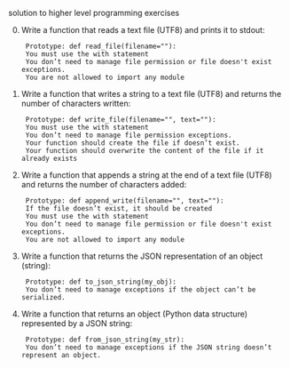 solution to higher level programming exercises

0. Write a function that reads a text file (UTF8) and prints it to stdout:

        Prototype: def read_file(filename=""):
        You must use the with statement
        You don’t need to manage file permission or file doesn't exist exceptions.
        You are not allowed to import any module

1. Write a function that writes a string to a text file (UTF8) and returns the number of characters written:

        Prototype: def write_file(filename="", text=""):
        You must use the with statement
        You don’t need to manage file permission exceptions.
        Your function should create the file if doesn’t exist.
        Your function should overwrite the content of the file if it already exists

2. Write a function that appends a string at the end of a text file (UTF8) and returns the number of characters added:

        Prototype: def append_write(filename="", text=""):
        If the file doesn’t exist, it should be created
        You must use the with statement
        You don’t need to manage file permission or file doesn't exist exceptions.
        You are not allowed to import any module   

3. Write a function that returns the JSON representation of an object (string):

        Prototype: def to_json_string(my_obj):
        You don’t need to manage exceptions if the object can’t be serialized.

4. Write a function that returns an object (Python data structure) represented by a JSON string:

        Prototype: def from_json_string(my_str):
        You don’t need to manage exceptions if the JSON string doesn’t represent an object.
 